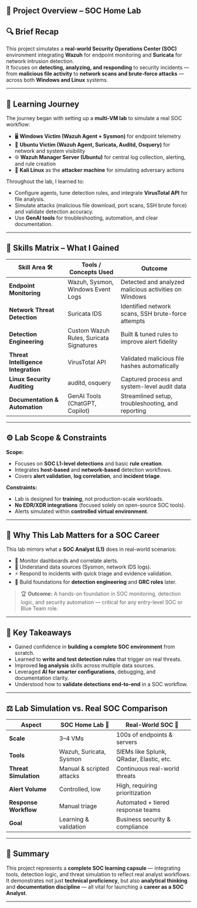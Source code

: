 ## 🧠 Project Overview – SOC Home Lab

## 🔍 Brief Recap
This project simulates a **real-world Security Operations Center (SOC)** environment integrating **Wazuh** for endpoint monitoring and
**Suricata** for network intrusion detection.  
It focuses on **detecting, analyzing, and responding** to security incidents — from **malicious file activity** to **network scans and brute-force attacks** —
across both **Windows and Linux** systems.

---

## 🚀 Learning Journey
The journey began with setting up a **multi-VM lab** to simulate a real SOC workflow:  
- 🖥️ **Windows Victim (Wazuh Agent + Sysmon)** for endpoint telemetry  
- 🧱 **Ubuntu Victim (Wazuh Agent, Suricata, Auditd, Osquery)** for network and system visibility  
- 🌐 **Wazuh Manager Server (Ubuntu)** for central log collection, alerting, and rule creation  
- 🐉 **Kali Linux** as the **attacker machine** for simulating adversary actions  

Throughout the lab, I learned to:
- Configure agents, tune detection rules, and integrate **VirusTotal API** for file analysis.  
- Simulate attacks (malicious file download, port scans, SSH brute force) and validate detection accuracy.  
- Use **GenAI tools** for troubleshooting, automation, and clear documentation.

---

## 🧩 Skills Matrix – What I Gained

| Skill Area 🛠️                       | Tools / Concepts Used                   | Outcome                                               |
|-------------------------------------|-----------------------------------------|-------------------------------------------------------|
| **Endpoint Monitoring**             | Wazuh, Sysmon, Windows Event Logs       | Detected and analyzed malicious activities on Windows |
| **Network Threat Detection**        | Suricata IDS                            | Identified network scans, SSH brute-force attempts    |
| **Detection Engineering**           | Custom Wazuh Rules, Suricata Signatures | Built & tuned rules to improve alert fidelity         |
| **Threat Intelligence Integration** | VirusTotal API                          | Validated malicious file hashes automatically         |
| **Linux Security Auditing**         | auditd, osquery                         | Captured process and system-level audit data          |
| **Documentation & Automation**      | GenAI Tools (ChatGPT, Copilot)          | Streamlined setup, troubleshooting, and reporting     |

---

## ⚙️ Lab Scope & Constraints

**Scope:**
- Focuses on **SOC L1-level detections** and basic **rule creation**.
- Integrates **host-based** and **network-based** detection workflows.
- Covers **alert validation**, **log correlation**, and **incident triage**.

**Constraints:**
- Lab is designed for **training**, not production-scale workloads.  
- **No EDR/XDR integrations** (focused solely on open-source SOC tools).  
- Alerts simulated within **controlled virtual environment**.

---

## 🎯 Why This Lab Matters for a SOC Career

This lab mirrors what a **SOC Analyst (L1)** does in real-world scenarios:  
- 👀 Monitor dashboards and correlate alerts.  
- 🧠 Understand data sources (Sysmon, network IDS logs).  
- ⚡ Respond to incidents with quick triage and evidence validation.  
- 🧩 Build foundations for **detection engineering** and **GRC roles** later.

> 🏆 **Outcome:** A hands-on foundation in SOC monitoring, detection logic, and security automation — critical for any entry-level SOC or Blue Team role.

---

## 📘 Key Takeaways

- Gained confidence in **building a complete SOC environment** from scratch.  
- Learned to **write and test detection rules** that trigger on real threats.  
- Improved **log analysis** skills across multiple data sources.  
- Leveraged **AI for smarter configurations**, debugging, and documentation clarity.  
- Understood how to **validate detections end-to-end** in a SOC workflow.

---

## ⚖️ Lab Simulation vs. Real SOC Comparison

| Aspect                | SOC Home Lab 🧪          | Real-World SOC 🏢                        |
|-----------------------|---------------------------|------------------------------------------|
| **Scale**             | 3–4 VMs                   | 100s of endpoints & servers              |
| **Tools**             | Wazuh, Suricata, Sysmon   | SIEMs like Splunk, QRadar, Elastic, etc. |
| **Threat Simulation** | Manual & scripted attacks | Continuous real-world threats            |
| **Alert Volume**      | Controlled, low           | High, requiring prioritization           |
| **Response Workflow** | Manual triage             | Automated + tiered response teams        |
| **Goal**              | Learning & validation     | Business security & compliance           |

---

## 🧠 Summary
This project represents a **complete SOC learning capsule** — integrating tools, detection logic, and threat simulation to reflect real analyst workflows.  
It demonstrates not just **technical proficiency**, but also **analytical thinking** and **documentation discipline** —
all vital for launching a **career as a SOC Analyst**.

---
